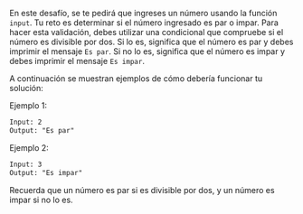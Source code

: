 En este desafío, se te pedirá que ingreses un número usando la función `input`. Tu reto es determinar si el número ingresado es par o impar. Para hacer esta validación, debes utilizar una condicional que compruebe si el número es divisible por dos. Si lo es, significa que el número es par y debes imprimir el mensaje `Es par`. Si no lo es, significa que el número es impar y debes imprimir el mensaje `Es impar`.

A continuación se muestran ejemplos de cómo debería funcionar tu solución:

Ejemplo 1:

```txt
Input: 2
Output: "Es par"
```

Ejemplo 2:

```txt
Input: 3
Output: "Es impar"
```

Recuerda que un número es par si es divisible por dos, y un número es impar si no lo es.